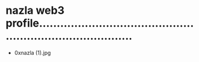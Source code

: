 # nazla web3 profile................................................................................
- 0xnazla (1).jpg
